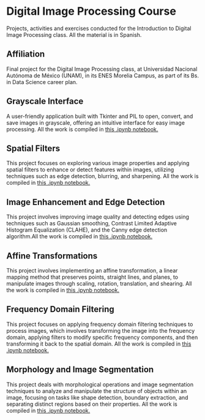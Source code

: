 # Digital Image Processing Course
Projects, activities and exercises conducted for the Introduction to Digital Image Processing class. All the material is in Spanish.

## Affiliation
Final project for the Digital Image Processing class, at Universidad Nacional Autónoma de México (UNAM), in its ENES Morelia Campus, as part of its Bs. in Data Science career plan. 

## Grayscale Interface
A user-friendly application built with Tkinter and PIL to open, convert, and save images in grayscale, offering an intuitive interface for easy image processing. All the work is compiled in [this .ipynb notebook.]()

## Spatial Filters
This project focuses on exploring various image properties and applying spatial filters to enhance or detect features within images, utilizing techniques such as edge detection, blurring, and sharpening. All the work is compiled in [this .ipynb notebook.]()

## Image Enhancement and Edge Detection
This project involves improving image quality and detecting edges using techniques such as Gaussian smoothing, Contrast Limited Adaptive Histogram Equalization (CLAHE), and the Canny edge detection algorithm.All the work is compiled in [this .ipynb notebook.]()

## Affine Transformations
This project involves implementing an affine transformation, a linear mapping method that preserves points, straight lines, and planes, to manipulate images through scaling, rotation, translation, and shearing. All the work is compiled in [this .ipynb notebook.]()

## Frequency Domain Filtering
This project focuses on applying frequency domain filtering techniques to process images, which involves transforming the image into the frequency domain, applying filters to modify specific frequency components, and then transforming it back to the spatial domain. All the work is compiled in [this .ipynb notebook.]()

## Morphology and Image Segmentation
This project deals with morphological operations and image segmentation techniques to analyze and manipulate the structure of objects within an image, focusing on tasks like shape detection, boundary extraction, and separating distinct regions based on their properties. All the work is compiled in [this .ipynb notebook.]()

